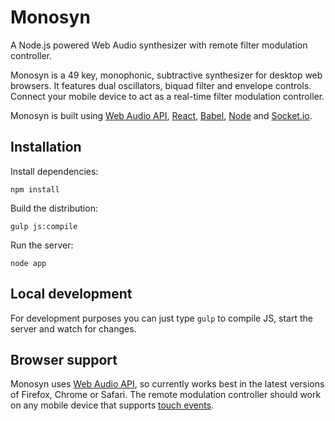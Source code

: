 Monosyn
=======

A Node.js powered Web Audio synthesizer with remote filter modulation controller.

Monosyn is a 49 key, monophonic, subtractive synthesizer for desktop web browsers. It features dual oscillators, biquad filter and envelope controls. Connect your mobile device to act as a real-time filter modulation controller.

Monosyn is built using [Web Audio API](http://www.w3.org/TR/webaudio/), [React](http://facebook.github.io/react/), [Babel](https://babeljs.io/), [Node](http://nodejs.org) and [Socket.io](http://socket.io).

Installation
------------

Install dependencies:

`npm install`

Build the distribution:

`gulp js:compile`

Run the server:

`node app`

Local development
-----------------

For development purposes you can just type `gulp` to compile JS, start the server and watch for changes.

Browser support
---------------

Monosyn uses [Web Audio API](http://www.w3.org/TR/webaudio/), so currently works best in the latest versions of Firefox, Chrome or Safari. The remote modulation controller should work on any mobile device that supports [touch events](http://www.w3.org/TR/touch-events/).
